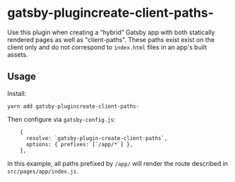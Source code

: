 # gatsby-plugincreate-client-paths-

Use this plugin when creating a “hybrid” Gatsby app with both statically
rendered pages as well as "client-paths". These paths exist exist on the
client only and do not correspond to `index.html` files in an app's built
assets.

## Usage

Install:

```
yarn add gatsby-plugincreate-client-paths-
```

Then configure via `gatsby-config.js`:

```
    {
      resolve: `gatsby-plugin-create-client-paths`,
      options: { prefixes: [`/app/*`] },
    },
```

In this example, all paths prefixed by `/app/` will render the route described
in `src/pages/app/index.js`.
